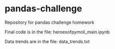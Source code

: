 # pandas-challenge
Repository for pandas challenge homework

Final code is in the file: heroesofpymoli_main.ipynb


Data trends are in the file: data_trends.txt
